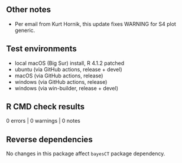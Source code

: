 ## Other notes

* Per email from Kurt Hornik, this update fixes WARNING for S4 plot generic.

## Test environments

* local macOS (Big Sur) install, R 4.1.2 patched
* ubuntu (via GitHub actions, release + devel)
* macOS (via GitHub actions, release)
* windows (via GitHub actions, release)
* windows (via win-builder, release + devel)

## R CMD check results

0 errors | 0 warnings | 0 notes

## Reverse dependencies

No changes in this package affect `bayesCT` package dependency.
